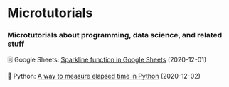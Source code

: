 # Microtutorials

### Microtutorials about programming, data science, and related stuff 

🗒️ Google Sheets: [Sparkline function in Google Sheets](https://github.com/rfaria/Microtutorials/blob/main/Google%20Sheets/SPARKLINE) (2020-12-01)

🐍 Python: [A way to measure elapsed time in Python](https://github.com/rfaria/Microtutorials/blob/main/Python/CountTime.py) (2020-12-02)
